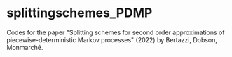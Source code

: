 # splittingschemes_PDMP
Codes for the paper "Splitting schemes for second order approximations of piecewise-deterministic Markov processes" (2022) by Bertazzi, Dobson, Monmarché.
